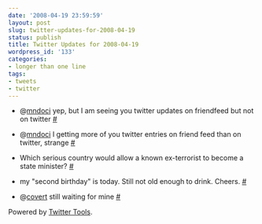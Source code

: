 ```yaml
---
date: '2008-04-19 23:59:59'
layout: post
slug: twitter-updates-for-2008-04-19
status: publish
title: Twitter Updates for 2008-04-19
wordpress_id: '133'
categories:
- longer than one line
tags:
- tweets
- twitter
---
```



	
  * @[mndoci](http://twitter.com/mndoci) yep, but I am seeing you twitter updates on friendfeed but not on twitter [#](http://twitter.com/nuin/statuses/792601975)

	
  * @[mndoci](http://twitter.com/mndoci) I getting more of you twitter entries on friend feed than on twitter, strange [#](http://twitter.com/nuin/statuses/792591982)

	
  * Which serious country would allow a known ex-terrorist to become a state minister? [#](http://twitter.com/nuin/statuses/792491149)

	
  * my "second birthday" is today. Still not old enough to drink. Cheers. [#](http://twitter.com/nuin/statuses/792477865)

	
  * @[covert](http://twitter.com/covert) still waiting for mine [#](http://twitter.com/nuin/statuses/792447557)




Powered by [Twitter Tools](http://alexking.org/projects/wordpress).
